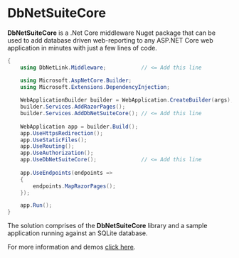 
# DbNetSuiteCore

**DbNetSuiteCore** is a .Net Core middleware Nuget package that can be used to add database driven web-reporting to any ASP.NET Core web application in minutes with just a few lines of code.

```c#
{
    using DbNetLink.Middleware;           // <= Add this line

    using Microsoft.AspNetCore.Builder;
    using Microsoft.Extensions.DependencyInjection;
    
    WebApplicationBuilder builder = WebApplication.CreateBuilder(args);
    builder.Services.AddRazorPages();
    builder.Services.AddDbNetSuiteCore(); // <= Add this line
    
    WebApplication app = builder.Build();
    app.UseHttpsRedirection();
    app.UseStaticFiles();
    app.UseRouting();
    app.UseAuthorization();
    app.UseDbNetSuiteCore();              // <= Add this line
       
    app.UseEndpoints(endpoints =>
    {
	    endpoints.MapRazorPages();
    });

    app.Run();
}
```
    
The solution comprises of the **DbNetSuiteCore** library and a sample application running against an SQLite database.

For more information and demos [click here](https://dbnetsuitecore.com/).
